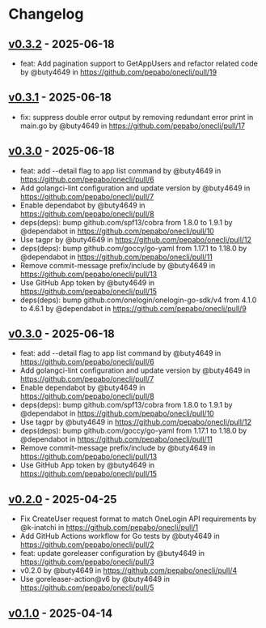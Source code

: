 # Changelog

## [v0.3.2](https://github.com/pepabo/onecli/compare/v0.3.1...v0.3.2) - 2025-06-18
- feat: Add pagination support to GetAppUsers and refactor related code by @buty4649 in https://github.com/pepabo/onecli/pull/19

## [v0.3.1](https://github.com/pepabo/onecli/compare/v0.3.0...v0.3.1) - 2025-06-18
- fix: suppress double error output by removing redundant error print in main.go by @buty4649 in https://github.com/pepabo/onecli/pull/17

## [v0.3.0](https://github.com/pepabo/onecli/compare/v0.2.0...v0.3.0) - 2025-06-18
- feat: add --detail flag to app list command by @buty4649 in https://github.com/pepabo/onecli/pull/6
- Add golangci-lint configuration and update version by @buty4649 in https://github.com/pepabo/onecli/pull/7
- Enable dependabot by @buty4649 in https://github.com/pepabo/onecli/pull/8
- deps(deps): bump github.com/spf13/cobra from 1.8.0 to 1.9.1 by @dependabot in https://github.com/pepabo/onecli/pull/10
- Use tagpr by @buty4649 in https://github.com/pepabo/onecli/pull/12
- deps(deps): bump github.com/goccy/go-yaml from 1.17.1 to 1.18.0 by @dependabot in https://github.com/pepabo/onecli/pull/11
- Remove commit-message prefix/include by @buty4649 in https://github.com/pepabo/onecli/pull/13
- Use GitHub App token by @buty4649 in https://github.com/pepabo/onecli/pull/15
- deps(deps): bump github.com/onelogin/onelogin-go-sdk/v4 from 4.1.0 to 4.6.1 by @dependabot in https://github.com/pepabo/onecli/pull/9

## [v0.3.0](https://github.com/pepabo/onecli/compare/v0.2.0...v0.3.0) - 2025-06-18
- feat: add --detail flag to app list command by @buty4649 in https://github.com/pepabo/onecli/pull/6
- Add golangci-lint configuration and update version by @buty4649 in https://github.com/pepabo/onecli/pull/7
- Enable dependabot by @buty4649 in https://github.com/pepabo/onecli/pull/8
- deps(deps): bump github.com/spf13/cobra from 1.8.0 to 1.9.1 by @dependabot in https://github.com/pepabo/onecli/pull/10
- Use tagpr by @buty4649 in https://github.com/pepabo/onecli/pull/12
- deps(deps): bump github.com/goccy/go-yaml from 1.17.1 to 1.18.0 by @dependabot in https://github.com/pepabo/onecli/pull/11
- Remove commit-message prefix/include by @buty4649 in https://github.com/pepabo/onecli/pull/13
- Use GitHub App token by @buty4649 in https://github.com/pepabo/onecli/pull/15

## [v0.2.0](https://github.com/pepabo/onecli/compare/v0.1.0...v0.2.0) - 2025-04-25
- Fix CreateUser request format to match OneLogin API requirements by @k-inatchi in https://github.com/pepabo/onecli/pull/1
- Add GitHub Actions workflow for Go tests by @buty4649 in https://github.com/pepabo/onecli/pull/2
- feat: update goreleaser configuration by @buty4649 in https://github.com/pepabo/onecli/pull/3
- v0.2.0 by @buty4649 in https://github.com/pepabo/onecli/pull/4
- Use goreleaser-action@v6 by @buty4649 in https://github.com/pepabo/onecli/pull/5

## [v0.1.0](https://github.com/pepabo/onecli/commits/v0.1.0) - 2025-04-14
